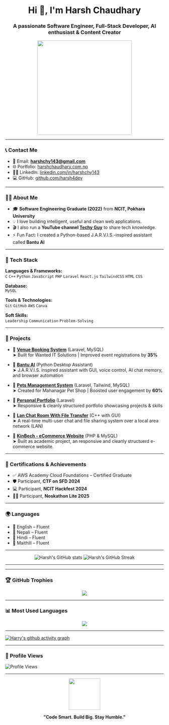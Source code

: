 
<h1 align="center">Hi 👋, I'm Harsh Chaudhary</h1>
<h3 align="center">A passionate Software Engineer, Full-Stack Developer, AI enthusiast & Content Creator</h3>

<p align="center">
  <img src="https://media.giphy.com/media/L8K62iTDkzGX6/giphy.gif" width="300">
</p>

---

### 📞 Contact Me

- 📧 Email: **harshchy143@gmail.com**  
- 🌐 Portfolio: [harshchaudhary.com.np](https://harshchaudhary.com.np)  
- 🧑‍💼 LinkedIn: [linkedin.com/in/harshchy143](https://www.linkedin.com/in/harsh-chaudharii/)  
- 💻 GitHub: [github.com/harsh4dev](https://github.com/harsh4dev)  

---

### 🧑‍💻 About Me

- 🎓 **Software Engineering Graduate (2022)** from **NCIT, Pokhara University**
- 💡 I love building intelligent, useful and clean web applications.
- 🎬 I also run a **YouTube channel [Techy Guy](https://www.youtube.com/@TechyGuynp)** to share tech knowledge.
- ⚡ Fun Fact: I created a Python-based J.A.R.V.I.S.-inspired assistant called **Bantu AI**

---

### 🚀 Tech Stack

**Languages & Frameworks:**  
`C` `C++` `Python` `JavaScript` `PHP` `Laravel` `React.js` `TailwindCSS` `HTML` `CSS`

**Database:**  
`MySQL`

**Tools & Technologies:**  
`Git` `GitHub` `AWS` `Canva`

**Soft Skills:**  
`Leadership` `Communication` `Problem-Solving`

---

### 🧠 Projects

- 🔹 **[Venue Booking System](#)** (Laravel, MySQL)  
  ➤ Built for Wanted IT Solutions | Improved event registrations by **35%**

- 🔹 **[Bantu AI](#)** (Python Desktop Assistant)  
  ➤ J.A.R.V.I.S. inspired assistant with GUI, voice control, AI chat memory, and browser automation

- 🔹 **[Pets Management System](#)** (Laravel, Tailwind, MySQL)  
  ➤ Created for Mahanagar Pet Shop | Boosted user engagement by **60%**

- 🔹 **[Personal Portfolio](https://harshchaudhary.com.np/)** (Laravel)  
  ➤ Responsive & cleanly structured portfolio showcasing projects & skills

- 🔹 **[Lan Chat Room With File Transfer](https://github.com/harsh4dev/LanChatroomNP)** (C++ with GUI)  
  ➤ A real-time multi-user chat and file sharing system over a local area network (LAN)

- 🔹 **[KinBech - eCommerce Website](https://github.com/harsh4dev/KinBech-eCommerce)** (PHP & MySQL)  
  ➤ Built as academic project, an responsive and cleanly structuerd e-commerce website.

---

### 🏅 Certifications & Achievements

- ✅ AWS Academy Cloud Foundations – Certified Graduate  
- 🛡️ Participant, **CTF on SFD 2024**  
- 💻 Participant, **NCIT Hackfest 2024**  
- 👨‍💻 Participant, **Noskathon Lite 2025**

---

### 🌍 Languages

- 💬 English – Fluent  
- 💬 Nepali – Fluent  
- 💬 Hindi – Fluent  
- 💬 Maithili – Fluent  

---

<p align="center">
  <img src="https://github-readme-stats.vercel.app/api?username=harsh4dev&show_icons=true&theme=radical" alt="Harsh's GitHub stats" />
  <img src="https://streak-stats.demolab.com?user=harsh4dev&theme=radical" alt="Harsh's GitHub Streak" />


</p>

---
---

### 🏆 GitHub Trophies

<p align="center">
  <img src="https://github-profile-trophy.vercel.app/?username=harsh4dev&theme=radical&margin-w=10&no-bg=true&no-frame=true" />
</p>

---

### 📊 Most Used Languages

<p align="center">
  <img src="https://github-readme-stats.vercel.app/api/top-langs/?username=harsh4dev&layout=compact&theme=radical" />
</p>

---
[![Harry's github activity graph](https://github-readme-activity-graph.vercel.app/graph?username=harsh4dev&theme=react-dark)](https://github.com/harsh4dev/github-readme-activity-graph)

---
### 👀 Profile Views

![Profile Views](https://komarev.com/ghpvc/?username=harsh4dev&color=blueviolet&style=flat)

---

<p align="center">
  <img src="https://media.giphy.com/media/QssGEmpkyEOhBCb7e1/giphy.gif" width="100" /> 
</p>

<p align="center"><b>"Code Smart. Build Big. Stay Humble."</b></p>
